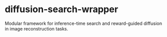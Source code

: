 # diffusion-search-wrapper
Modular framework for inference-time search and reward-guided diffusion in image reconstruction tasks.
